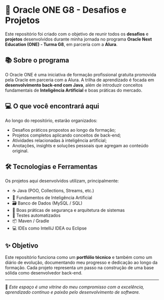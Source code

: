 # 🚀 Oracle ONE G8 - Desafios e Projetos

Este repositório foi criado com o objetivo de reunir todos os **desafios** e **projetos** desenvolvidos durante minha jornada no programa **Oracle Next Education (ONE) - Turma G8**, em parceria com a **Alura**.

## 📚 Sobre o programa

O Oracle ONE é uma iniciativa de formação profissional gratuita promovida pela Oracle em parceria com a Alura. A trilha de aprendizado é focada em **desenvolvimento back-end com Java**, além de introduzir conceitos fundamentais de **Inteligência Artificial** e boas práticas do mercado.

## 💻 O que você encontrará aqui

Ao longo do repositório, estarão organizados:

- Desafios práticos propostos ao longo da formação;
- Projetos completos aplicando conceitos de back-end;
- Atividades relacionadas à inteligência artificial;
- Anotações, insights e soluções pessoais que agregam ao conteúdo original.

## 🛠️ Tecnologias e Ferramentas

Os projetos aqui desenvolvidos utilizam, principalmente:

- ☕ Java (POO, Collections, Streams, etc.)
- 🧠 Fundamentos de Inteligência Artificial
- 🗃️ Banco de Dados (MySQL / SQL)
- 🔐 Boas práticas de segurança e arquitetura de sistemas
- 🧪 Testes automatizados
- 📦 Maven / Gradle
- 💻 IDEs como IntelliJ IDEA ou Eclipse

## ✨ Objetivo

Este repositório funciona como um **portfólio técnico** e também como um diário de evolução, documentando meu progresso e dedicação ao longo da formação. Cada projeto representa um passo na construção de uma base sólida como desenvolvedor back-end.

---

📌 *Este espaço é uma vitrine do meu compromisso com a excelência, aprendizado contínuo e paixão pelo desenvolvimento de software.*
